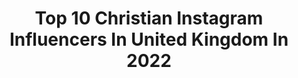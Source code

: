 ---
title: Top 10 Christian Instagram Influencers In United Kingdom In 2022
description: >-
  Find top christian Instagram influencers in United Kingdom in 2022. Most popular hashtags: #covid19 #lockdown #pedalshots.
platform: Instagram
hits: 317
text_top: Analyze the top-rated Instagram accounts on inBeat.
text_bottom: inBeat holds 317 Instagram influencers like this in United Kingdom for you to work with.
profiles:
  - username: "emnzeribe"
    fullname: >-
      Okegbue Nzeribe Emmanuel
    bio: >-
      Advocate of True Christian Lifestyle, Zest Leadership & Positive Innovation Culture. • ACiArb | Law Student • President; BUSA, '20/21 - @busa.connect.
    location: "United Kingdom"
    followers: 3332
    engagement: 2403
    commentsToLikes: 0.128663
    id: ck6tvgo4gm4mk0j71wrlw6c7f
    verified: false
    hashtags: "#theoneteam, #staypositive, #eko4show, #transitionchallenge"
  - username: "femiondrums"
    fullname: >-
      Femi Koleoso
    bio: >-
      Christian, Nigerian, North London Drummer: Ezra Collective, Jorja Smith DJ: Reprezent Radio - Saturday 6-8pm GMT
    location: "United Kingdom"
    followers: 17909
    engagement: 1009
    commentsToLikes: 0.039675
    id: ck5hpyrhms73u0i11txrnshnn
    verified: true
    hashtags: "#livingroomcup, #playinside"
  - username: "chriss__taylor"
    fullname: >-
      d r i p   k i n g 🇬🇧/🇿🇼
    bio: >-
      This account aint your speed🐍🔥🇿🇼 Am a beast👌👕👖 Slime mentality🔥 Im a Christian😍
    location: "United Kingdom"
    followers: 67247
    engagement: 407
    commentsToLikes: 0.078755
    id: ck8tdgu7a38zn0j78xce66sad
    verified: false
    hashtags: "#updates, #maskoff, #streetwearcathedral, #2020"
  - username: "karlobaker"
    fullname: >-
      Karlo Baker
    bio: >-
      📕 Men's Lifestyle, Fashion & Travel Blog 💻 Entrepreneur|PublicSpeaker|Writer 🗣 Face of #Nero in #devilmaycry5 ❤️ Health & Fitness ✝️ Christian 📍 LDN
    location: "United Kingdom"
    followers: 45694
    engagement: 331
    commentsToLikes: 0.051905
    id: ck6tpfsiyjmb60j71epp6drpu
    verified: false
    hashtags: "#goldenhour, #leadershipgoals, #wordsarecheap, #getyourprioritiesright"
  - username: "aaron.borrill"
    fullname: >-
      Aaron Borrill
    bio: >-
      ✝️ Christian 🖊 Tech Editor at @cyclingnews_feed & @bikeperfectweb 🏆 Award-Winning Writer 🚲 eRacer for @cryo_rdt 📍South African 🇿🇦 in 🇬🇧 📸 GoPro 8
    location: "United Kingdom"
    followers: 19889
    engagement: 243
    commentsToLikes: 0.030687
    id: ck5hryftwvp1e0i11ym85rap4
    verified: false
    hashtags: "#thetasteofsport, #zwift, #factorbikes, #gopro"
  - username: "discover_still"
    fullname: >-
      Paul Sanders
    bio: >-
      Christian, father, mindful photographer, battling mental health issues, fibromyalgia warrior & former Picture Editor of The Times
    location: "United Kingdom"
    followers: 6364
    engagement: 791
    commentsToLikes: 0.059507
    id: ck5bz04t0q6v60i11b4ffuh5l
    verified: false
    hashtags: "#innercritic, #mindfulness, #mindfulphotography, #contemplativephotography"
  - username: "th3saga"
    fullname: >-
      Sensei Saga (415-843-7242)
    bio: >-
      #SenseiSzn 🙏🏽🐉🇵🇷 Christian Recording Artist ⛪️ @urltv — Christian Battle Rapper MERCH: @Th3Outsiders Business 📧: th3outsiders@gmail.com NEW CONTENT⬇️
    location: "United Kingdom"
    followers: 38034
    engagement: 115
    commentsToLikes: 0.068753
    id: ck13b0u2mt4wg0i19h5ub4nd6
    verified: true
    hashtags: "#th3cover, #senseiszn, #nbastreetvol2, #thelastride"
  - username: "salv96_"
    fullname: >-
      SK
    bio: >-
      God First ✝️ Christian The Official account of SK •📸 Model - @Fusionmng •🧥 Ambassador - @Official_foren •📺 @Officialdons
    location: "United Kingdom"
    followers: 20956
    engagement: 557
    commentsToLikes: 0.019037
    id: ck5cl22rfy3as0i11a02f5k5u
    verified: false
    hashtags: "#anything4paula"
  - username: "dailytestament"
    fullname: >-
      Daily Testament // Bible
    bio: >-
      #1 Christian page on Instagram Follow for more daily Bible verses 😇 Direct message for business enquiries
    location: "United Kingdom"
    followers: 146217
    engagement: 293
    commentsToLikes: 0.032406
    id: ck0w74aj2bomh0i1911t2jjcm
    verified: false
    hashtags: "#christ, #christian, #love, #biblequote"
  - username: "gymnast_emily10"
    fullname: >-
      @gymnast_emily10™
    bio: >-
      A work in progress Emily 16 N.Ireland Christian Run by mum
    location: "United Kingdom"
    followers: 138961
    engagement: 182
    commentsToLikes: 0.016907
    id: ck14go4fe672h0i19otm70tzb
    verified: false
    hashtags: "#tbt, #forcefieldactivated, #airtrackfactory, #throwback"
---